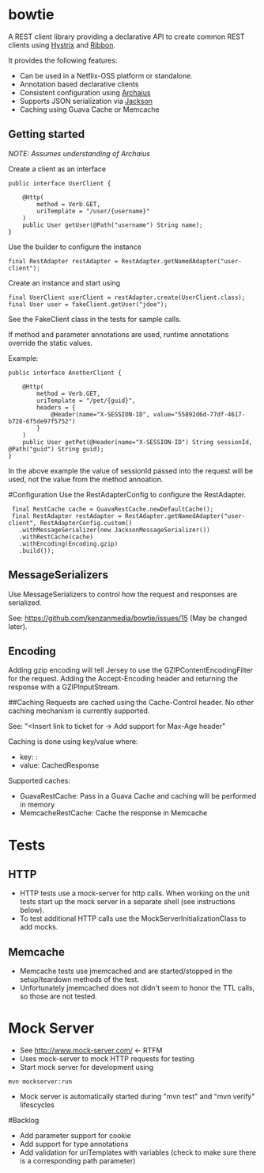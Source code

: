 # bowtie
A REST client library providing a declarative API to create common REST clients using [Hystrix](https://github.com/Netflix/Hystrix) and [Ribbon](https://github.com/Netflix/ribbon).

It provides the following features:
* Can be used in a Netflix-OSS platform or standalone.
* Annotation based declarative clients
* Consistent configuration using [Archaius](https://github.com/Netflix/Archaius)
* Supports JSON serialization via [Jackson](http://jackson.codehaus.org/)
* Caching using Guava Cache or Memcache


## Getting started
*NOTE:  Assumes understanding of Archaius*

Create a client as an interface

    public interface UserClient {
    
	    @Http(
	        method = Verb.GET,
	        uriTemplate = "/user/{username}"
	    )
	    public User getUser(@Path("username") String name);
    }
    

Use the builder to configure the instance

    final RestAdapter restAdapter = RestAdapter.getNamedAdapter("user-client");
    

Create an instance and start using

    final UserClient userClient = restAdapter.create(UserClient.class);
    final User user = fakeClient.getUser("jdoe");

See the FakeClient class in the tests for sample calls.


If method and parameter annotations are used, runtime annotations override the static values. 

Example:

    public interface AnotherClient {

	    @Http(
	        method = Verb.GET,
	        uriTemplate = "/pet/{guid}",
	        headers = {
	            @Header(name="X-SESSION-ID", value="55892d6d-77df-4617-b728-6f5de97f5752")
	        }
	    )
	    public User getPet(@Header(name="X-SESSION-ID") String sessionId, @Path("guid") String guid);
    }

In the above example the value of sessionId passed into the request will be used, not the value from the method annoation.




#Configuration
Use the RestAdapterConfig to configure the RestAdapter.

     final RestCache cache = GuavaRestCache.newDefaultCache();
     final RestAdapter restAdapter = RestAdapter.getNamedAdapter("user-client", RestAdapterConfig.custom()
       .withMessageSerializer(new JacksonMessageSerializer())
       .withRestCache(cache)
       .withEncoding(Encoding.gzip)
       .build());


## MessageSerializers
Use MessageSerializers to control how the request and responses are serialized.

See:  https://github.com/kenzanmedia/bowtie/issues/15 (May be changed later).

## Encoding
Adding gzip encoding will tell Jersey to use the GZIPContentEncodingFilter for the request.  Adding the Accept-Encoding 
header and returning the response with a GZIPInputStream.   

##Caching
Requests are cached using the Cache-Control header.  No other caching mechanism is currently supported.

See:  "<Insert link to ticket for -> Add support for Max-Age header"

Caching is done using key/value where:
* key:  <CacheKeyGroup>:<Request Path>
* value:  CachedResponse

Supported caches:
* GuavaRestCache:  Pass in a Guava Cache and caching will be performed in memory
* MemcacheRestCache:  Cache the response in Memcache





# Tests
## HTTP
* HTTP tests use a mock-server for http calls.  When working on the unit tests start up the mock server in a separate shell (see instructions below).
* To test additional HTTP calls use the MockServerInitializationClass to add mocks.

## Memcache
* Memcache tests use jmemcached and are started/stopped in the setup/teardown methods of the test.
* Unfortunately jmemcached does not didn't seem to honor the TTL calls, so those are not tested.



# Mock Server
* See http://www.mock-server.com/  <- RTFM
* Uses mock-server to mock HTTP requests for testing
* Start mock server for development using
```
mvn mockserver:run
```
* Mock server is automatically started during "mvn test" and "mvn verify" lifescycles



#Backlog
* Add parameter support for cookie
* Add support for type annotations
* Add validation for uriTemplates with variables (check to make sure there is a corresponding path parameter)